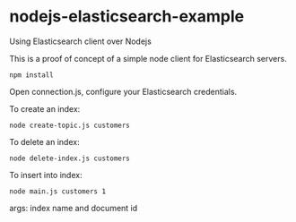 # nodejs-elasticsearch-example
Using Elasticsearch client over Nodejs

This is a proof of concept of a simple node client for Elasticsearch servers.

```npm install```

Open connection.js, configure your Elasticsearch credentials.

To create an index:

```node create-topic.js customers```

To delete an index:

```node delete-index.js customers```

To insert into index:

``` node main.js customers 1 ```

args: index name and document id

